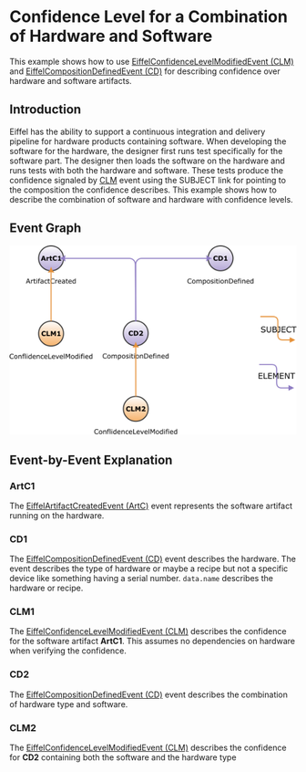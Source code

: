 <!---
   Copyright 2023 Ericsson AB.
   For a full list of individual contributors, please see the commit history.

   Licensed under the Apache License, Version 2.0 (the "License");
   you may not use this file except in compliance with the License.
   You may obtain a copy of the License at

       http://www.apache.org/licenses/LICENSE-2.0

   Unless required by applicable law or agreed to in writing, software
   distributed under the License is distributed on an "AS IS" BASIS,
   WITHOUT WARRANTIES OR CONDITIONS OF ANY KIND, either express or implied.
   See the License for the specific language governing permissions and
   limitations under the License.
--->

# Confidence Level for a Combination of Hardware and Software

This example shows how to use
[EiffelConfidenceLevelModifiedEvent (CLM)](../eiffel-vocabulary/EiffelConfidenceLevelModifiedEvent.md)
and [EiffelCompositionDefinedEvent (CD)](../eiffel-vocabulary/EiffelCompositionDefinedEvent.md)
for describing confidence over hardware and software artifacts.

## Introduction

Eiffel has the ability to support a continuous integration and delivery pipeline
for hardware products containing software. When developing the software for the
hardware, the designer first runs test specifically for the software part. The
designer then loads the software on the hardware and runs tests with both the
hardware and software. These tests produce the confidence signaled
by [CLM](../eiffel-vocabulary/EiffelConfidenceLevelModifiedEvent.md) event using
the SUBJECT link for pointing to the composition the confidence describes. This
example shows how to describe the combination of software and hardware with
confidence levels.

## Event Graph

![Event graph for describing confidence over hardware and software](clm-for-hw-sw.png "Event graph for describing confidence over hardware and software")

## Event-by-Event Explanation

### ArtC1

The [EiffelArtifactCreatedEvent (ArtC)](../eiffel-vocabulary/EiffelArtifactCreatedEvent.md)
event represents the software artifact running on the hardware.

### CD1

The [EiffelCompositionDefinedEvent (CD)](../eiffel-vocabulary/EiffelCompositionDefinedEvent.md)
event describes the hardware. The event describes the type of hardware or maybe
a recipe but not a specific device like something having a serial number.
`data.name` describes the hardware or recipe.

### CLM1

The [EiffelConfidenceLevelModifiedEvent (CLM)](../eiffel-vocabulary/EiffelConfidenceLevelModifiedEvent.md)
describes the confidence for the software artifact **ArtC1**. This assumes no
dependencies on hardware when verifying the confidence.

### CD2

The [EiffelCompositionDefinedEvent (CD)](../eiffel-vocabulary/EiffelCompositionDefinedEvent.md)
event describes the combination of hardware type and software.

### CLM2

The [EiffelConfidenceLevelModifiedEvent (CLM)](../eiffel-vocabulary/EiffelConfidenceLevelModifiedEvent.md)
describes the confidence for **CD2** containing both the software and the
hardware type
